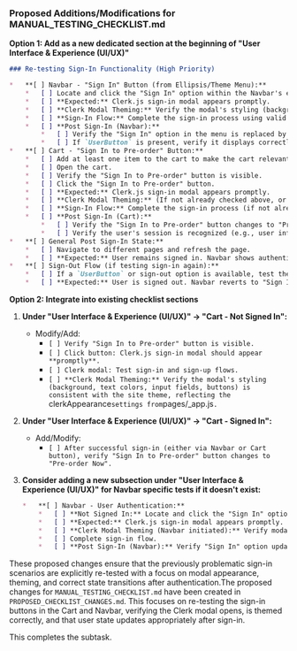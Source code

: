 ### Proposed Additions/Modifications for MANUAL_TESTING_CHECKLIST.md

**Option 1: Add as a new dedicated section at the beginning of "User Interface & Experience (UI/UX)"**

```markdown
### Re-testing Sign-In Functionality (High Priority)

*   **[ ] Navbar - "Sign In" Button (from Ellipsis/Theme Menu):**
    *   [ ] Locate and click the "Sign In" option within the Navbar's ellipsis or theme dropdown menu.
    *   [ ] **Expected:** Clerk.js sign-in modal appears promptly.
    *   [ ] **Clerk Modal Theming:** Verify the modal's styling (background, text colors, input fields, buttons) is consistent with the site theme, reflecting the `clerkAppearance` settings from `pages/_app.js`.
    *   [ ] **Sign-In Flow:** Complete the sign-in process using valid test user credentials.
    *   [ ] **Post Sign-In (Navbar):**
        *   [ ] Verify the "Sign In" option in the menu is replaced by user-specific options or a `UserButton`.
        *   [ ] If `UserButton` is present, verify it displays correctly and is functional.
*   **[ ] Cart - "Sign In to Pre-order" Button:**
    *   [ ] Add at least one item to the cart to make the cart relevant.
    *   [ ] Open the cart.
    *   [ ] Verify the "Sign In to Pre-order" button is visible.
    *   [ ] Click the "Sign In to Pre-order" button.
    *   [ ] **Expected:** Clerk.js sign-in modal appears promptly.
    *   [ ] **Clerk Modal Theming:** (If not already checked above, or re-verify) Verify the modal's styling is consistent with the site theme.
    *   [ ] **Sign-In Flow:** Complete the sign-in process (if not already signed in from the navbar test). If already signed in, this button might change to "Pre-order Now" immediately or after a page refresh/cart update. Note this behavior.
    *   [ ] **Post Sign-In (Cart):**
        *   [ ] Verify the "Sign In to Pre-order" button changes to "Pre-order Now".
        *   [ ] Verify the user's session is recognized (e.g., user information is available to the `handlePreOrder` function, though this is harder to see directly without dev tools).
*   **[ ] General Post Sign-In State:**
    *   [ ] Navigate to different pages and refresh the page.
    *   [ ] **Expected:** User remains signed in. Navbar shows authenticated state (e.g., `UserButton`). Cart continues to show "Pre-order Now" if items are present.
*   **[ ] Sign-Out Flow (if testing sign-in again):**
    *   [ ] If a `UserButton` or sign-out option is available, test the sign-out flow.
    *   [ ] **Expected:** User is signed out. Navbar reverts to "Sign In" state. Cart reverts to "Sign In to Pre-order" button.

```

**Option 2: Integrate into existing checklist sections**

1.  **Under "User Interface & Experience (UI/UX)" -> "Cart - Not Signed In":**
    *   Modify/Add:
        *   `[ ] Verify "Sign In to Pre-order" button is visible.`
        *   `[ ] Click button: Clerk.js sign-in modal should appear **promptly**.`
        *   `[ ] Clerk modal: Test sign-in and sign-up flows.`
        *   `[ ] **Clerk Modal Theming:** Verify the modal's styling (background, text colors, input fields, buttons) is consistent with the site theme, reflecting the `clerkAppearance` settings from `pages/_app.js`.`

2.  **Under "User Interface & Experience (UI/UX)" -> "Cart - Signed In":**
    *   Add/Modify:
        *   `[ ] After successful sign-in (either via Navbar or Cart button), verify "Sign In to Pre-order" button changes to "Pre-order Now".`

3.  **Consider adding a new subsection under "User Interface & Experience (UI/UX)" for Navbar specific tests if it doesn't exist:**
    ```markdown
    *   **[ ] Navbar - User Authentication:**
        *   [ ] **Not Signed In:** Locate and click the "Sign In" option within the Navbar's ellipsis or theme dropdown menu.
        *   [ ] **Expected:** Clerk.js sign-in modal appears promptly.
        *   [ ] **Clerk Modal Theming (Navbar initiated):** Verify modal styling consistency.
        *   [ ] Complete sign-in flow.
        *   [ ] **Post Sign-In (Navbar):** Verify "Sign In" option updates to `UserButton` or authenticated state.
    ```

These proposed changes ensure that the previously problematic sign-in scenarios are explicitly re-tested with a focus on modal appearance, theming, and correct state transitions after authentication.The proposed changes for `MANUAL_TESTING_CHECKLIST.md` have been created in `PROPOSED_CHECKLIST_CHANGES.md`.
This focuses on re-testing the sign-in buttons in the Cart and Navbar, verifying the Clerk modal opens, is themed correctly, and that user state updates appropriately after sign-in.

This completes the subtask.
